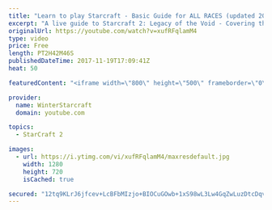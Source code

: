 ```yaml
---
title: "Learn to play Starcraft - Basic Guide for ALL RACES (updated 2017)"
excerpt: "A live guide to Starcraft 2: Legacy of the Void - Covering the basics and build orders for all of the races, and covering the important decisions to be made early in the game.  Not a step by step guide but a demonstration once you have the very basics of the units and races!"
originalUrl: https://youtube.com/watch?v=xufRFqlamM4
type: video
price: Free
length: PT2H42M46S
publishedDateTime: 2017-11-19T17:09:41Z
heat: 50

featuredContent: "<iframe width=\"800\" height=\"500\" frameborder=\"0\" src=\"https://www.youtube.com/embed/xufRFqlamM4\" allow=\"accelerometer; autoplay; encrypted-media; gyroscope; picture-in-picture\" allowfullscreen></iframe>"

provider:
  name: WinterStarcraft
  domain: youtube.com

topics:
  - StarCraft 2

images:
  - url: https://i.ytimg.com/vi/xufRFqlamM4/maxresdefault.jpg
    width: 1280
    height: 720
    isCached: true

secured: "12tq9KLrJ6jfcev+LcBFbMIzjo+BIOCuGOwb+1xS98wL3Lw4GqZwLuzDtcDqvTFvHi3ncz6pjvx3TV3olbplyz2OWgo+OCgej07ga2J84Nx6SULzhFVRWpZ2w76OLtwADJMQAehvNS14UU2ppapfoEk3pxLVEV2Bq0wxxNV9XMBnHgITHq47u0QkAr+uHDFdHJXnOMrgDTY2xcG28XCIBlAqHTqNlz68qFueTFd8inCGgiZi7eKu4t6UH7Ks29p7Gu8GocQaPclVHVEjoIuRoMr/du8VGy0SmCE/iOR3/PpjEDZ8SkQS0BxnL53XXIiYHCHPwjzy3u4naPbrtmMo+UNahKAfHSfmzcqNneLC2ZYRhR/zD665NxhJavlZdcVU17XbmwGlOdA+N/uxByqmyULzG6O24XhQzXL3hq7bpCijTsNBsCh+lrfPS/nzTo5M;wsuuaxTUOhPya8Him0UNRA=="
---
```


